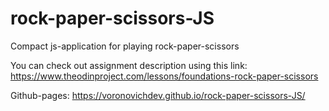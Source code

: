 # rock-paper-scissors-JS

Сompact js-application for playing rock-paper-scissors

You can check out assignment description using this link: https://www.theodinproject.com/lessons/foundations-rock-paper-scissors

Github-pages: https://voronovichdev.github.io/rock-paper-scissors-JS/
